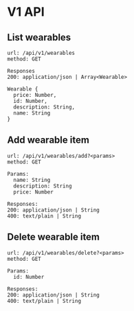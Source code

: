 # V1 API

## List wearables

```
url: /api/v1/wearables
method: GET

Responses
200: application/json | Array<Wearable>

Wearable {
  price: Number,
  id: Number,
  description: String,
  name: String
}
```

## Add wearable item
```
url: /api/v1/wearables/add?<params>
method: GET

Params:
  name: String
  description: String
  price: Number

Responses:
200: application/json | String
400: text/plain | String

```

## Delete wearable item
```
url: /api/v1/wearables/delete?<params>
method: GET

Params:
  id: Number

Responses:
200: application/json | String
400: text/plain | String
```